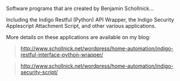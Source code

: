 Software programs that are created by Benjamin Schollnick...

Including the Indigo Restful (Python) API Wrapper, the Indigo Security Applescript Attachment Script, and other various applications.

More details on these applications are available on my blog:

> http://www.schollnick.net/wordpress/home-automation/indigo-restful-interface-python-wrapper/

> http://www.schollnick.net/wordpress/home-automation/indigo-security-script/
